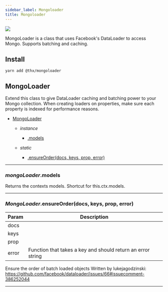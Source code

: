 ```yaml
---
sidebar_label: Mongoloader
title: Mongoloader
---
```


[![](assets/coverage/mongoloader/coverage.svg)](assets/coverage/mongoloader/index.html)

MongoLoader is a class that uses Facebook's DataLoader to access Mongo. Supports batching and caching.

## Install
```
yarn add @thx/mongoloader
```
<a name="MongoLoader"></a>

## MongoLoader
Extend this class to give DataLoader caching and batching power to your Mongo collection.
When creating loaders on properties, make sure each property is indexed for performance reasons.


* [MongoLoader](#MongoLoader)

    * _instance_
        * [.models](#MongoLoader+models)

    * _static_
        * [.ensureOrder(docs, keys, prop, error)](#MongoLoader.ensureOrder)



* * *

<a name="MongoLoader+models"></a>

### *mongoLoader*.models
Returns the contexts models. Shortcut for this.ctx.models.


* * *

<a name="MongoLoader.ensureOrder"></a>

### *MongoLoader*.ensureOrder(docs, keys, prop, error)

| Param | Description |
| --- | --- |
| docs |  |
| keys |  |
| prop |  |
| error | Function that takes a key and should return an error string |

Ensure the order of batch loaded objects
Written by lukejagodzinski: https://github.com/facebook/dataloader/issues/66#issuecomment-386252044


* * *


